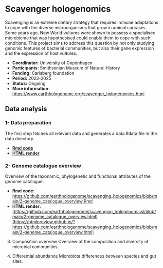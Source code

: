 # Scavenger hologenomics

Scavenging is an extreme dietary strategy that requires immune adaptations to cope with the diverse microorganisms that grow in animal carcases. Some years ago, New World vultures were shown to possess a specialised microbiome that was hypothesised could enable them to cope with such conditions. This project aims to address this question by not only studying genomic features of bacterial communities, but also their gene expression and the expression of host vultures.

- **Coordinator:** University of Copenhagen
- **Participants:** Smithsonian Museum of Natural History
- **Funding:** Carlsberg foundation
- **Period:** 2023-2025
- **Status:** Ongoing
- **More information:** https://www.earthhologenome.org/scavenger_hologenomics.html

## Data analysis

### 1- Data preparation

The first step fetches all relevant data and generates a data.Rdata file in the data directory.

- **[Rmd code](https://github.com/earthhologenome/scavenging_hologenomics/blob/main/1-prepare_data.Rmd)** 
- **[HTML render](https://htmlpreview.github.io/?https://github.com/earthhologenome/scavenging_hologenomics/blob/main/1-prepare_data.html)**

### 2- Genome catalogue overview

Overview of the taxonomic, phylogenetic and functional attributes of the genome catalogue.

- **Rmd code:** https://github.com/earthhologenome/scavenging_hologenomics/blob/main/2-genome_catalogue_overview.Rmd
- **HTML render:** [https://github.com/earthhologenome/scavenging_hologenomicsl/blob/main/2-genome_catalogue_overview.html](https://htmlpreview.github.io/?https://github.com/earthhologenome/scavenging_hologenomics/blob/main/2-genome_catalogue_overview.html)

3. Composition overview
Overview of the composition and diversity of microbial communities.

4. Differential abundance 
Microbiota differences between species and gut sites.
